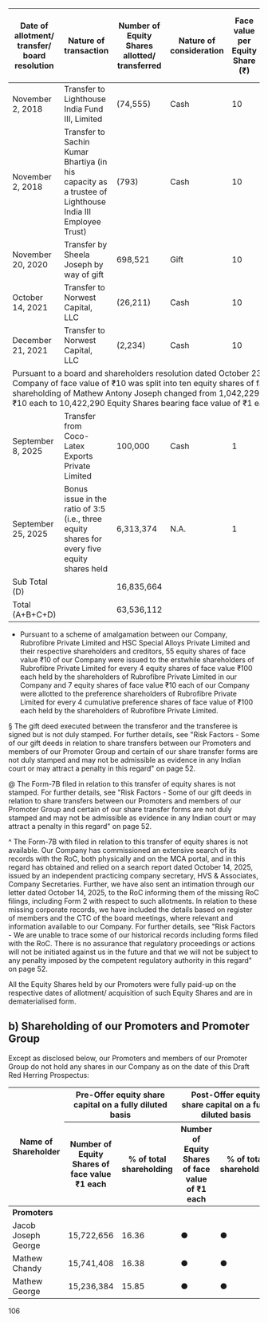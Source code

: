 <table><thead><tr><th>Date of allotment/ transfer/ board resolution</th><th>Nature of transaction</th><th>Number of Equity Shares allotted/ transferred</th><th>Nature of consideration</th><th>Face value per Equity Share (₹)</th><th>Issue price/ transfer price per Equity Share (₹)</th><th>Percentage of the pre- Offer Equity Share capital (%)</th><th>Percentage of the post- Offer Equity Share capital (%)</th></tr></thead><tbody><tr><td>November 2, 2018</td><td>Transfer to Lighthouse India Fund III, Limited</td><td>(74,555)</td><td>Cash</td><td>10</td><td>1,267.27</td><td>(0.78)</td><td>●</td></tr><tr><td>November 2, 2018</td><td>Transfer to Sachin Kumar Bhartiya (in his capacity as a trustee of Lighthouse India III Employee Trust)</td><td>(793)</td><td>Cash</td><td>10</td><td>1,267.27</td><td>(0.01)</td><td>●</td></tr><tr><td>November 20, 2020</td><td>Transfer by Sheela Joseph by way of gift</td><td>698,521</td><td>Gift</td><td>10</td><td>N.A.</td><td>7.31</td><td>●</td></tr><tr><td>October 14, 2021</td><td>Transfer to Norwest Capital, LLC</td><td>(26,211)</td><td>Cash</td><td>10</td><td>3,907.19</td><td>(0.27)</td><td>●</td></tr><tr><td>December 21, 2021</td><td>Transfer to Norwest Capital, LLC</td><td>(2,234)</td><td>Cash</td><td>10</td><td>3,907.19</td><td>(0.02)</td><td>●</td></tr><tr><td colspan="8">Pursuant to a board and shareholders resolution dated October 23, 2024, each equity share of our Company of face value of ₹10 was split into ten equity shares of face value of ₹1 each. Accordingly, the shareholding of Mathew Antony Joseph changed from 1,042,229 equity shares bearing face value of ₹10 each to 10,422,290 Equity Shares bearing face value of ₹1 each.</td></tr><tr><td>September 8, 2025</td><td>Transfer from Coco-Latex Exports Private Limited</td><td>100,000</td><td>Cash</td><td>1</td><td>72</td><td>0.10</td><td>●</td></tr><tr><td>September 25, 2025</td><td>Bonus issue in the ratio of 3:5 (i.e., three equity shares for every five equity shares held</td><td>6,313,374</td><td>N.A.</td><td>1</td><td>N.A.</td><td>6.60</td><td>●</td></tr><tr><td>Sub Total (D)</td><td></td><td>16,835,664</td><td></td><td></td><td></td><td>17.61</td><td>●</td></tr><tr><td>Total (A+B+C+D)</td><td></td><td>63,536,112</td><td></td><td></td><td></td><td>66.45</td><td>●</td></tr></tbody></table>

* Pursuant to a scheme of amalgamation between our Company, Rubrofibre Private Limited and HSC Special Alloys Private Limited and their respective shareholders and creditors, 55 equity shares of face value ₹10 of our Company were issued to the erstwhile shareholders of Rubrofibre Private Limited for every 4 equity shares of face value ₹100 each held by the shareholders of Rubrofibre Private Limited in our Company and 7 equity shares of face value ₹10 each of our Company were allotted to the preference shareholders of Rubrofibre Private Limited for every 4 cumulative preference shares of face value of ₹100 each held by the shareholders of Rubrofibre Private Limited.

§ The gift deed executed between the transferor and the transferee is signed but is not duly stamped. For further details, see "Risk Factors - Some of our gift deeds in relation to share transfers between our Promoters and members of our Promoter Group and certain of our share transfer forms are not duly stamped and may not be admissible as evidence in any Indian court or may attract a penalty in this regard" on page 52.

@ The Form-7B filed in relation to this transfer of equity shares is not stamped. For further details, see "Risk Factors - Some of our gift deeds in relation to share transfers between our Promoters and members of our Promoter Group and certain of our share transfer forms are not duly stamped and may not be admissible as evidence in any Indian court or may attract a penalty in this regard" on page 52.

^ The Form-7B with filed in relation to this transfer of equity shares is not available. Our Company has commissioned an extensive search of its records with the RoC, both physically and on the MCA portal, and in this regard has obtained and relied on a search report dated October 14, 2025, issued by an independent practicing company secretary, HVS & Associates, Company Secretaries. Further, we have also sent an intimation through our letter dated October 14, 2025, to the RoC informing them of the missing RoC filings, including Form 2 with respect to such allotments. In relation to these missing corporate records, we have included the details based on register of members and the CTC of the board meetings, where relevant and information available to our Company. For further details, see "Risk Factors - We are unable to trace some of our historical records including forms filed with the RoC. There is no assurance that regulatory proceedings or actions will not be initiated against us in the future and that we will not be subject to any penalty imposed by the competent regulatory authority in this regard" on page 52.

All the Equity Shares held by our Promoters were fully paid-up on the respective dates of allotment/ acquisition of such Equity Shares and are in dematerialised form.

## b) Shareholding of our Promoters and Promoter Group

Except as disclosed below, our Promoters and members of our Promoter Group do not hold any shares in our Company as on the date of this Draft Red Herring Prospectus:

<table><thead><tr><th rowspan="2">Name of Shareholder</th><th colspan="2">Pre-Offer equity share capital on a fully diluted basis</th><th colspan="2">Post-Offer equity share capital on a fully diluted basis</th></tr><tr><th>Number of Equity Shares of face value ₹1 each</th><th>% of total shareholding</th><th>Number of Equity Shares of face value of ₹1 each</th><th>% of total shareholding</th></tr></thead><tbody><tr><td colspan="5"><strong>Promoters</strong></td></tr><tr><td>Jacob Joseph George</td><td>15,722,656</td><td>16.36</td><td>●</td><td>●</td></tr><tr><td>Mathew Chandy</td><td>15,741,408</td><td>16.38</td><td>●</td><td>●</td></tr><tr><td>Mathew George</td><td>15,236,384</td><td>15.85</td><td>●</td><td>●</td></tr></tbody></table>

106